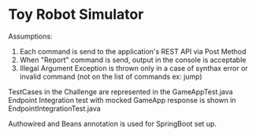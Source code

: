 # Toy Robot Simulator 

Assumptions:
1. Each command is send to the application's REST API via Post Method
2. When "Report" command is send, output in the console is acceptable
3. Illegal Argument Exception is thrown only in a case of synthax error or invalid command (not on the list of commands ex: jump)

TestCases in the Challenge are represented in the GameAppTest.java
Endpoint Integration test with mocked GameApp response is shown in EndpointIntegrationTest.java

Authowired and Beans annotation is used for SpringBoot set up. 

